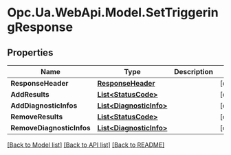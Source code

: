# Opc.Ua.WebApi.Model.SetTriggeringResponse

## Properties

Name | Type | Description | Notes
------------ | ------------- | ------------- | -------------
**ResponseHeader** | [**ResponseHeader**](ResponseHeader.md) |  | [optional] 
**AddResults** | [**List&lt;StatusCode&gt;**](StatusCode.md) |  | [optional] 
**AddDiagnosticInfos** | [**List&lt;DiagnosticInfo&gt;**](DiagnosticInfo.md) |  | [optional] 
**RemoveResults** | [**List&lt;StatusCode&gt;**](StatusCode.md) |  | [optional] 
**RemoveDiagnosticInfos** | [**List&lt;DiagnosticInfo&gt;**](DiagnosticInfo.md) |  | [optional] 

[[Back to Model list]](../README.md#documentation-for-models) [[Back to API list]](../README.md#documentation-for-api-endpoints) [[Back to README]](../README.md)

